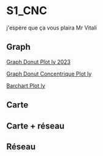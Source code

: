 # S1_CNC
j'espère que ça vous plaira Mr Vitali
## Graph

[Graph Donut Plot ly 2023](https://ThomasBantchik.github.io/S1_CNC/donut_plotly2023.html)

[Graph Donut Concentrique Plot ly](https://ThomasBantchik.github.io/S1_CNC/donut_plotlyconcentrique2023.html)

[Barchart Plot ly](https://github.com/ThomasBantchik/S1_CNC/main/donut_plotlyconcentrique2023.html)


## Carte

## Carte + réseau

## Réseau
